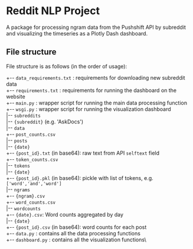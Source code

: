 # Reddit NLP Project
A package for processing ngram data from the Pushshift API by subreddit and visualizing the timeseries as a Plotly Dash dashboard.

## File structure

File structure is as follows (in the order of usage):

+-- `data_requirements.txt` : requirements for downloading new subreddit data\
+-- `requirements.txt` : requirements for running the dashboard on the website\
+-- `main.py` : wrapper script for running the main data processing function\
+-- `wsgi.py` : wrapper script for running the visualization dashboard\
|-- `subreddits`\
    |-- `{subreddit}` (e.g. 'AskDocs')\
        |-- `data`\
            +-- `post_counts.csv`\
            |-- `posts`\
                |-- `{date}`\
                    +-- `{post_id}.txt` (in base64): raw text from API `selftext` field\
            +-- `token_counts.csv`\
            |-- `tokens`\
                |-- `{date}`\
                    +-- `{post_id}.pkl` (in base64): pickle with list of tokens, e.g. `['word','and','word']`\
            |-- `ngrams`\
                +-- `{ngram}.csv`\
            +-- `word_counts.csv`\
            |-- `wordcounts`\
                +-- `{date}.csv`: Word counts aggregated by day\
                |-- `{date}`\
                    +-- `{post_id}.csv` (in base64): word counts for each post\
+-- `data.py` : contains all the data processing functions\
+-- `dashboard.py` : contains all the visualization functions\

